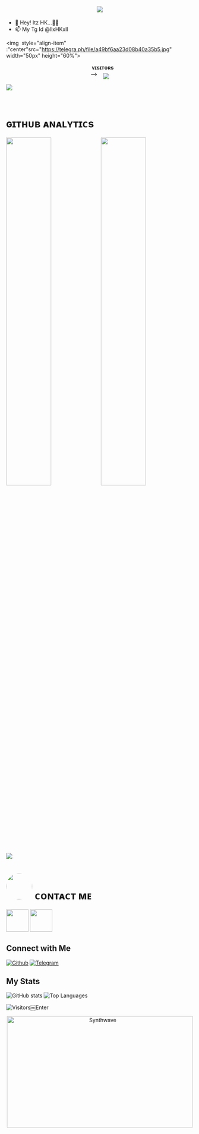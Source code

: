 <h1 align ="center"><img src="https://readme-typing-svg.herokuapp.com?color=B041FF&width=350&lines=✨🦋+𝐇𝐞𝐲!+𝐓𝐡𝐞𝐫𝐞+𝐈+𝐀𝐦+𝐕𝐈𝐏+𝐇𝐊🖤+🥀"></b></h1>

- 👋 Hey! Itz HK...🥀🍃
- 📫 My Tg Id @llxHKxll

<img  style="align-item" :"center"src="https://telegra.ph/file/a49bf6aa23d08b40a35b5.jpg" width="50px" height="60%">
<p align="center">
    <b>ᴠɪsɪᴛᴏʀs</b><br>
-->    <img align="middle" src="https://profile-counter.glitch.me/llxHKxll/count.svg" />
</p>

[<img src="https://telegra.ph/file/d557c20c6054491d2c20a.jpg"/>](https://github.com/Moonshining6)

        
<h1> ɢɪᴛʜᴜʙ ᴀɴᴀʟʏᴛɪᴄs </h1>

[<img src="https://github-readme-stats.vercel.app/api?username=Moonshining6&count_private=true&show_icons=true&theme=chartreuse-dark&custom_title=What%27s+the+craic?&include_all_commits=true&hide_border=true&bg_color=000000" width="49%">](https://github.com/Noob-Mukesh)  [<img src="https://github-readme-streak-stats.herokuapp.com/?user=Moonshining6&theme=chartreuse-dark&hide_border=True&bg_color=000000" width="49%">](https://github.com/PRADHAN474)

[<img src="https://github.com/Moonshining6/Moonshining6/blob/master/resources/hr.gif"/>](https://github.com/Moonshining6)

<h1> <img src="https://te.legra.ph/file/1f5f400d5a16ae3a89343.jpg" width="70px" style="border-radius: 50%"> ᴄᴏɴᴛᴀᴄᴛ ᴍᴇ </h1>

[<img src="https://te.legra.ph/file/3f6810f790713b26fe826.jpg" width="60px">](https://tg://openmessage?user_id=6084527452) [<img src="https://te.legra.ph/file/2a7a17fc66a8f5fe785c3.jpg" width="60px">](https://github.com/Moonshining6)


## Connect with Me

[![Github](https://img.shields.io/badge/-Github-181717?style=for-the-badge&logo=Github&logoColor=white)](https://github.com/Moonshining6)
[![Telegram](https://img.shields.io/badge/Telegram-2CA5E0?style=for-the-badge&logo=telegram&logoColor=white)](https://telegram.me/MILKY_WAY_45)

## My Stats

![GitHub stats](https://github-readme-stats.vercel.app/api?username=Moonshining6&show_icons=true&theme=radical)
![Top Languages](https://github-readme-stats.vercel.app/api/top-langs/?username=Moonshining6&layout=compact&theme=midnight-purple&hide=Css)

![Visitors](https://visitor-badge.laobi.icu/badge?page_id=Moonshining6)￼Enter

<p align="center"><img src="https://thumbs.gfycat.com/GoodnaturedFondGaur-size_restricted.gif" alt="Synthwave" height="300" width="500"></p>
<!---
Moonshining6/Moonshining6 is a ✨ special ✨ repository because its README.md (this file) appears on your GitHub profile.
You can click the Preview link to take a look at your changes.!
--->






<!---
llxHKxll/llxHKxll is a ✨ special ✨ repository because its `README.md` (this file) appears on your GitHub profile.
You can click the Preview link to take a look at your changes.
--->
